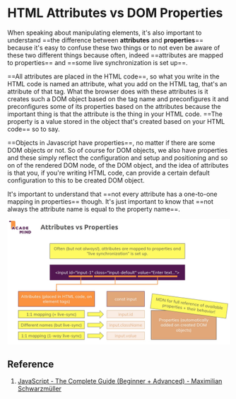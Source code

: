 # HTML Attributes vs DOM Properties

When speaking about manipulating elements, it's also important to understand ==the difference between **attributes** and **properties**== because it's easy to confuse these two things or to not even be aware of these two different things because often, indeed ==attributes are mapped to properties== and ==some live synchronization is set up==.

==All attributes are placed in the HTML code==, so what you write in the HTML code is named an attribute, what you add on the HTML tag, that's an attribute of that tag.
What the browser does with these attributes is it creates such a DOM object based on the tag name and preconfigures it and preconfigures some of its properties based on the attributes because the important thing is that the attribute is the thing in your HTML code. ==The property is a value stored in the object that's created based on your HTML code== so to say.

==Objects in Javascript have properties==, no matter if there are some DOM objects or not. So of course for DOM objects, we also have properties and these simply reflect the configuration and setup and positioning and so on of the rendered DOM node, of the DOM object, and the idea of attributes is that you, if you're writing HTML code, can provide a certain default configuration to this to be created DOM object.

It's important to understand that ==not every attribute has a one-to-one mapping in properties== though. It's just important to know that ==not always the attribute name is equal to the property name==.

![attributes_vs_properties](../../img/attributes_vs_properties.jpg)

## Reference

1. [JavaScript - The Complete Guide (Beginner + Advanced) - Maximilian Schwarzmüller](https://www.udemy.com/course/javascript-the-complete-guide-2020-beginner-advanced/?utm_source=adwords&utm_medium=udemyads&utm_campaign=JavaScript_v.PROF_la.EN_cc.ROWMTA-B_ti.6368&utm_content=deal4584&utm_term=_._ag_130756014153_._ad_558386196906_._kw__._de_c_._dm__._pl__._ti_dsa-774930039569_._li_1011789_._pd__._&matchtype=&gclid=Cj0KCQjw0umSBhDrARIsAH7FCoeU9W1FhcfHq4JH6InuqwKQdlnXPY4wnIG6-ZrfGPJ6hyB9zTE0NW8aAvGkEALw_wcB)

